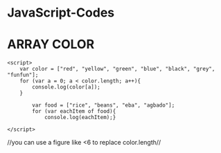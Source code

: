 # JavaScript-Codes
<!DOCTYPE html>
<html lang="en">
<head>
    <meta charset="UTF-8">
    <meta http-equiv="X-UA-Compatible" content="IE=edge">
    <meta name="viewport" content="width=device-width, initial-scale=1.0">
    <title>ARRAY</title>
</head>
<body>
    <h1>ARRAY COLOR</h1>

    <script>
        var color = ["red", "yellow", "green", "blue", "black", "grey", "funfun"];
        for (var a = 0; a < color.length; a++){
            console.log(color[a]);
        }

            var food = ["rice", "beans", "eba", "agbado"];
            for (var eachItem of food){
                console.log(eachItem);}
        
    </script>
    
</body>
</html>
//you can use a figure like <6 to replace color.length//
